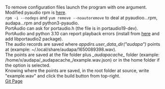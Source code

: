 To remove configuration files launch the program with one argument.\
Modified pyaudio rpm is [here](https://github.com/colin-i/pyaudioo/releases).\
```rpm -i --nodeps``` and ```yum remove --noautoremove``` to deal at pyaudioo...rpm, audapa...rpm and python3-pyaudio.\
PortAudio can ask for portaudio.h (the file is in portaudio19-dev).\
PortAudio and python 3.10 can report playback errors (install from [here](https://github.com/colin-i/pyaudio) and add libportaudio2 package).\
The audio records are saved where *appdirs.user_data_dir("audapa")* points at (example: ~/.local/share/audapa/1650089398.wav).\
The points are saved at the file folder plus *\_audapacache\_* folder (example: /home/x/audapa/\_audapacache\_/example.wav.json) or in the home folder if the option is selected.\
Knowing where the points are saved, in the root folder at source, write "example.wav" and click the build button from top-right.\
[Git Page](https://github.com/colin-i/audapa)
